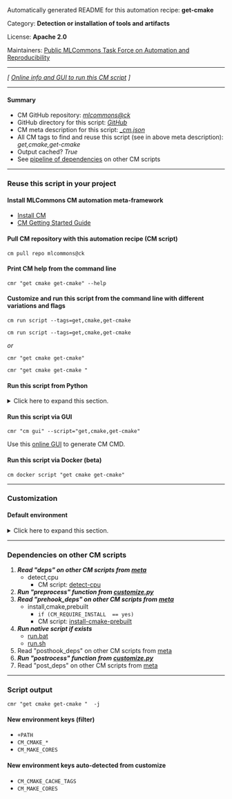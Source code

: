 Automatically generated README for this automation recipe: **get-cmake**

Category: **Detection or installation of tools and artifacts**

License: **Apache 2.0**

Maintainers: [Public MLCommons Task Force on Automation and Reproducibility](https://github.com/mlcommons/ck/blob/master/docs/taskforce.md)

---
*[ [Online info and GUI to run this CM script](https://access.cknowledge.org/playground/?action=scripts&name=get-cmake,52bf974d791b4fc8) ]*

---
#### Summary

* CM GitHub repository: *[mlcommons@ck](https://github.com/mlcommons/ck/tree/dev/cm-mlops)*
* GitHub directory for this script: *[GitHub](https://github.com/mlcommons/ck/tree/dev/cm-mlops/script/get-cmake)*
* CM meta description for this script: *[_cm.json](_cm.json)*
* All CM tags to find and reuse this script (see in above meta description): *get,cmake,get-cmake*
* Output cached? *True*
* See [pipeline of dependencies](#dependencies-on-other-cm-scripts) on other CM scripts


---
### Reuse this script in your project

#### Install MLCommons CM automation meta-framework

* [Install CM](https://access.cknowledge.org/playground/?action=install)
* [CM Getting Started Guide](https://github.com/mlcommons/ck/blob/master/docs/getting-started.md)

#### Pull CM repository with this automation recipe (CM script)

```cm pull repo mlcommons@ck```

#### Print CM help from the command line

````cmr "get cmake get-cmake" --help````

#### Customize and run this script from the command line with different variations and flags

`cm run script --tags=get,cmake,get-cmake`

`cm run script --tags=get,cmake,get-cmake `

*or*

`cmr "get cmake get-cmake"`

`cmr "get cmake get-cmake " `


#### Run this script from Python

<details>
<summary>Click here to expand this section.</summary>

```python

import cmind

r = cmind.access({'action':'run'
                  'automation':'script',
                  'tags':'get,cmake,get-cmake'
                  'out':'con',
                  ...
                  (other input keys for this script)
                  ...
                 })

if r['return']>0:
    print (r['error'])

```

</details>


#### Run this script via GUI

```cmr "cm gui" --script="get,cmake,get-cmake"```

Use this [online GUI](https://cKnowledge.org/cm-gui/?tags=get,cmake,get-cmake) to generate CM CMD.

#### Run this script via Docker (beta)

`cm docker script "get cmake get-cmake" `

___
### Customization

#### Default environment

<details>
<summary>Click here to expand this section.</summary>

These keys can be updated via `--env.KEY=VALUE` or `env` dictionary in `@input.json` or using script flags.


</details>

___
### Dependencies on other CM scripts


  1. ***Read "deps" on other CM scripts from [meta](https://github.com/mlcommons/ck/tree/dev/cm-mlops/script/get-cmake/_cm.json)***
     * detect,cpu
       - CM script: [detect-cpu](https://github.com/mlcommons/ck/tree/master/cm-mlops/script/detect-cpu)
  1. ***Run "preprocess" function from [customize.py](https://github.com/mlcommons/ck/tree/dev/cm-mlops/script/get-cmake/customize.py)***
  1. ***Read "prehook_deps" on other CM scripts from [meta](https://github.com/mlcommons/ck/tree/dev/cm-mlops/script/get-cmake/_cm.json)***
     * install,cmake,prebuilt
       * `if (CM_REQUIRE_INSTALL  == yes)`
       - CM script: [install-cmake-prebuilt](https://github.com/mlcommons/ck/tree/master/cm-mlops/script/install-cmake-prebuilt)
  1. ***Run native script if exists***
     * [run.bat](https://github.com/mlcommons/ck/tree/dev/cm-mlops/script/get-cmake/run.bat)
     * [run.sh](https://github.com/mlcommons/ck/tree/dev/cm-mlops/script/get-cmake/run.sh)
  1. Read "posthook_deps" on other CM scripts from [meta](https://github.com/mlcommons/ck/tree/dev/cm-mlops/script/get-cmake/_cm.json)
  1. ***Run "postrocess" function from [customize.py](https://github.com/mlcommons/ck/tree/dev/cm-mlops/script/get-cmake/customize.py)***
  1. Read "post_deps" on other CM scripts from [meta](https://github.com/mlcommons/ck/tree/dev/cm-mlops/script/get-cmake/_cm.json)

___
### Script output
`cmr "get cmake get-cmake "  -j`
#### New environment keys (filter)

* `+PATH`
* `CM_CMAKE_*`
* `CM_MAKE_CORES`
#### New environment keys auto-detected from customize

* `CM_CMAKE_CACHE_TAGS`
* `CM_MAKE_CORES`